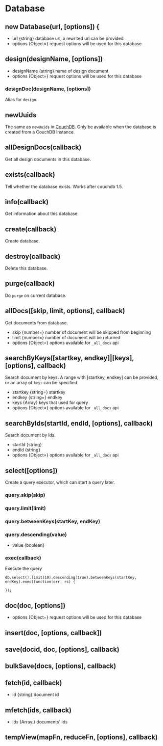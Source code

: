 # Database


## new Database(url, [options]) {

* url {string} database url, a rewrited url can be provided
* options {Object=} request options will be used for this database


## design(designName, [options])

* designName {string} name of design document
* options {Object=} request options will be used for this database

### designDoc(designName, [options])

Alias for `design`.

## newUuids

The same as `newUuids` in [CouchDB](couchdb.md). Only be available when the database is created from a CouchDB instance.

## allDesignDocs(callback)

Get all design documents in this database.

## exists(callback)

Tell whether the database exists. Works after couchdb 1.5.

## info(callback)

Get information about this database.

## create(callback)

Create database.

## destroy(callback)

Delete this database.

## purge(callback)

Do `purge` on current database.

## allDocs([skip, limit, options], callback)

Get documents from database.

* skip {number=} number of document will be skipped from beginning
* limit {number=} number of document will be returned
* options {Object=} options available for `_all_docs` api


## searchByKeys([startkey, endkey]|[keys], [options], callback)

Search document by keys. A range with [startkey, endkey] can be provided, or an array of `keys` can be specified.

* startkey {string=} startkey
* endkey {string=} endkey
* keys {Array} keys that used for query
* options {Object=} options available for `_all_docs` api

## searchByIds(startId, endId, [options], callback)

Search document by Ids.

* startId {string}
* endId {string}
* options {Object=} options available for `_all_docs` api


## select([options])

Create a query executor, which can start a query later.

### query.skip(skip)

### query.limit(limit)

### query.betweenKeys(startKey, endKey)


### query.descending(value)

* value {boolean}

### exec(callback)

Execute the query

```javscript
db.select().limit(10).descending(true).betweenKeys(startKey, endKey).exec(function(err, rs) {

});
```

## doc(doc, [options])

* options {Object=} request options will be used for this database

## insert(doc, [options, callback])


## save(docid, doc, [options], callback)


## bulkSave(docs, [options], callback)



## fetch(id, callback)

* id {string} document id

## mfetch(ids, callback)

* ids {Array.<string>} documents' ids

## tempView(mapFn, reduceFn, [options], callback)

